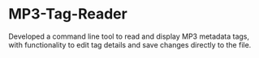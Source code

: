 # MP3-Tag-Reader
Developed a command line tool to read and display MP3 metadata tags, with functionality to edit tag details and save changes directly to the file. 
